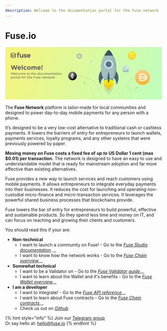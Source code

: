 ```yaml
---
description: Welcome to the documentation portal for the Fuse network
---
```


# Fuse.io

![](.gitbook/assets/rocket-illuss.jpg)

The **Fuse Network** platform is tailor-made for local communities and designed to power day-to-day mobile payments for any person with a phone.

It’s designed to be a very low-cost alternative to traditional cash or cashless payments. It lowers the barriers of entry for entrepreneurs to launch wallets, payments services, loyalty programs, and any other systems that were previously powered by paper.

**Moving money on Fuse costs a fixed fee of** _**up to**_ **US Dollar 1 cent \(max $0.01\) per transaction.** The network is designed to have an easy to use and understandable model that is ready for mainstream adoption and far more effective than existing alternatives.

Fuse provides a new way to launch services and reach customers using mobile payments. It allows entrepreneurs to integrate everyday payments into their businesses. It reduces the cost for launching and operating non-custodial micro-finance and micro-transaction services. It leverages the powerful shared business processes that blockchains provide.

Fuse lowers the bar of entry for entrepreneurs to build powerful, effective and sustainable products. So they spend less time and money on IT, and can focus on reaching and growing their clients and customers.

You should read this if your are:

* **Non-technical** 
  * I want to launch a community on Fuse! - Go to the [_Fuse Studio documentation_](the-fuse-studio/overview.md) \_\_
  * I want to know how the network works - Go to the [_Fuse Chain overview_](the-fuse-chain/overview.md)\_\_
* **Somewhat technical** 
  * I want to be a Validator on  - Go to the [_Fuse Validator guide_](become-a-validator/how-to-become-a-validator.md)\_\_
  * I want to learn about the Wallet and it's benefits - Go to the [_Fuse Wallet overview_](fuse-services/overview.md)\_\_
* **I am a developer**
  * I want to integrate! - Go to the [_Fuse API reference_](fuse-services/api.md)\_\_
  * I want to learn about Fuse contracts - Go to the [_Fuse Chain contracts_](the-fuse-chain/consensus-contracts/)\_\_
  * Check us out on [_Github_ ](https://github.com/fuseio)

{% hint style="info" %}
Join our [Telegram group](https://t.me/fuseio)  
Or say hello at: hello@fuse.io
{% endhint %}

